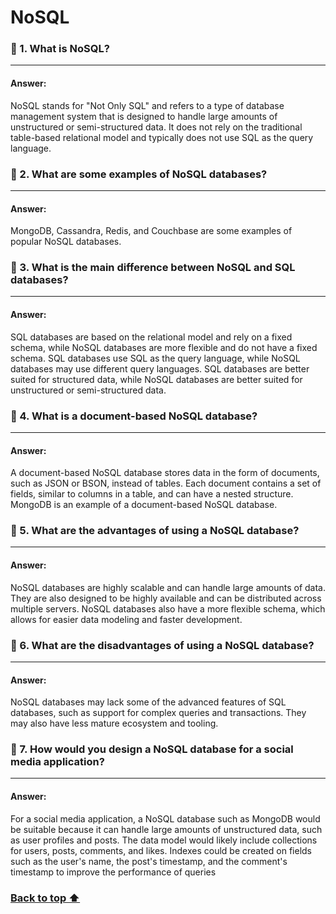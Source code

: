 # NoSQL

### 🔶 1. What is NoSQL?

---
#### Answer:
NoSQL stands for "Not Only SQL" and refers to a type of database management system that is designed to handle large amounts of unstructured or semi-structured data. It does not rely on the traditional table-based relational model and typically does not use SQL as the query language.
### 🔶 2. What are some examples of NoSQL databases?

---
#### Answer:
MongoDB, Cassandra, Redis, and Couchbase are some examples of popular NoSQL databases.
### 🔶 3. What is the main difference between NoSQL and SQL databases?

---
#### Answer:
SQL databases are based on the relational model and rely on a fixed schema, while NoSQL databases are more flexible and do not have a fixed schema. SQL databases use SQL as the query language, while NoSQL databases may use different query languages. SQL databases are better suited for structured data, while NoSQL databases are better suited for unstructured or semi-structured data.
### 🔶 4. What is a document-based NoSQL database?

---
#### Answer:
A document-based NoSQL database stores data in the form of documents, such as JSON or BSON, instead of tables. Each document contains a set of fields, similar to columns in a table, and can have a nested structure. MongoDB is an example of a document-based NoSQL database.
### 🔶 5. What are the advantages of using a NoSQL database?

---
#### Answer:
NoSQL databases are highly scalable and can handle large amounts of data. They are also designed to be highly available and can be distributed across multiple servers. NoSQL databases also have a more flexible schema, which allows for easier data modeling and faster development.
### 🔶 6. What are the disadvantages of using a NoSQL database?

---
#### Answer:
NoSQL databases may lack some of the advanced features of SQL databases, such as support for complex queries and transactions. They may also have less mature ecosystem and tooling.
### 🔶 7. How would you design a NoSQL database for a social media application?

---
#### Answer:
For a social media application, a NoSQL database such as MongoDB would be suitable because it can handle large amounts of unstructured data, such as user profiles and posts. The data model would likely include collections for users, posts, comments, and likes. Indexes could be created on fields such as the user's name, the post's timestamp, and the comment's timestamp to improve the performance of queries

### <a href="#top"> Back to top ⬆️</a>
